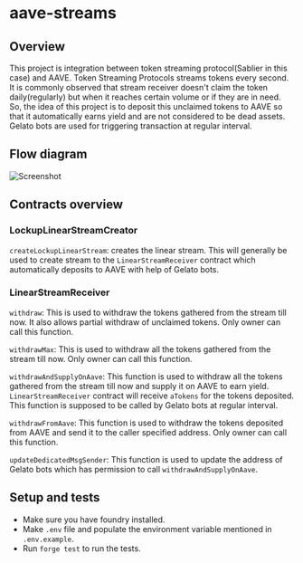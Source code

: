 # aave-streams

## Overview

This project is integration between token streaming protocol(Sablier in this case) and AAVE. Token Streaming Protocols streams tokens every second. It is commonly observed that stream receiver doesn't claim the token daily(regularly) but when it reaches certain volume or if they are in need. So, the idea of this project is to deposit this unclaimed tokens to AAVE so that it automatically earns yield and are not considered to be dead assets. Gelato bots are used for triggering transaction at regular interval.

## Flow diagram

![Screenshot](/Screenshot.jpeg)

## Contracts overview

### LockupLinearStreamCreator

`createLockupLinearStream`: creates the linear stream. This will generally be used to create stream to the `LinearStreamReceiver` contract which automatically deposits to AAVE with help of Gelato bots.

### LinearStreamReceiver

`withdraw`: This is used to withdraw the tokens gathered from the stream till now. It also allows partial withdraw of unclaimed tokens. Only owner can call this function.

`withdrawMax`: This is used to withdraw all the tokens gathered from the stream till now. Only owner can call this function.

`withdrawAndSupplyOnAave`: This function is used to withdraw all the tokens gathered from the stream till now and supply it on AAVE to earn yield. `LinearStreamReceiver` contract will receive `aTokens` for the tokens deposited. This function is supposed to be called by Gelato bots at regular interval.

`withdrawFromAave`: This function is used to withdraw the tokens deposited from AAVE and send it to the caller specified address. Only owner can call this function.

`updateDedicatedMsgSender`: This function is used to update the address of Gelato bots which has permission to call `withdrawAndSupplyOnAave`.

## Setup and tests

* Make sure you have foundry installed.
* Make `.env` file and populate the environment variable mentioned in `.env.example`.
* Run `forge test` to run the tests.





